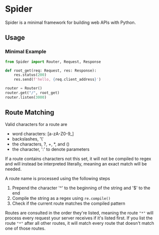 # Spider

Spider is a minimal framework for building web APIs with Python.

## Usage

### Minimal Example

```Python
from Spider import Router, Request, Response

def root_get(req: Request, res: Response):
    res.status(200)
    res.send(f'hello, {req.client_address}')

router = Router()
router.get("/", root_get)
router.listen(3000)
```

## Route Matching

Valid characters for a route are

- word characters: \[a-zA-Z0-9_\]
- backslashes, '\\'
- the characters, ?, +, *, and ()
- the character, ':' to denote parameters

If a route contains characters not this set, it will not be compiled to regex
and will instead be interpreted literally, meaning an exact match will be
needed.

A route name is processed using the following steps

1. Prepend the character '^' to the beginning of the string and '$' to the end
2. Compile the string as a regex using `re.compile()`
3. Check if the current route matches the compiled pattern

Routes are consulted in the order they're listed, meaning the route `"*"` will
process every request your server receives if it's listed first. If you list
the route `"*"` after all other routes, it will match every route that doesn't
match one of those routes.
